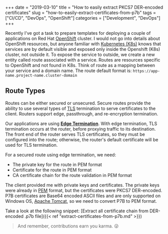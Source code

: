 +++
date = "2019-03-10"
title = "How to easily extract PKCS7 DER-encoded certificates"
slug = "how-to-easily-extract-certificates-from-p7b"
tags = ["CI/CD", "DevOps", "OpenShift"]
categories = ["Development", "DevOps"]
+++

Recently I've got a task to prepare templates for deploying a couple of applications on Red Hat [OpenShift](https://www.openshift.com/) cluster.  I would not go into details about OpenShift resources, but anyone familiar with [Kubernetes (K8s)](https://kubernetes.io/) knows that services are by default visible and exposed only inside the Openshift (K8s) cluster, not outside it. To expose the service to outside, we create a new entity called route associated with a service. Routes are resources specific to OpenShift and not found in K8s. Think of route as a mapping between your service and a domain name. The route default format is: `https://app-name.project-name.cluster-domain`

## Route Types

Routes can be either secured or unsecured. Secure routes provide the ability to use several types of [TLS](https://en.wikipedia.org/wiki/Transport_Layer_Security) termination to serve certificates to the client. Routers support edge, passthrough, and re-encryption termination.

Our applications are using [**Edge Termination**](https://docs.openshift.com/container-platform/3.6/architecture/networking/routes.html#secured-routes). With edge termination, TLS termination occurs at the router, before proxying traffic to its destination. The front end of the router serves TLS certificates, so they must be configured into the route; otherwise, the router's default certificate will be used for TLS termination.

For a secured route using edge termination, we need:

* The private key for the route in PEM format
* Certificate for the route in PEM format
* CA certificate chain for the route validation in PEM format

The client provided me with private keys and certificates. The private keys were already in [PEM](https://en.wikipedia.org/wiki/X.509#Certificate_filename_extensions) format, but the certificates were PKCS7 DER-encoded. P7B certificates are Base64 encoded ASCII files and are only supported on Windows OS, [Apache Tomcat](https://tomcat.apache.org/), so we need to convert P7B to PEM format.

Take a look at the following snippet: [Extract all certificate chain from DER-encoded .p7b file]({{< ref "extract-certificates-from-p7b.md" >}})

> And remember, contributions earn you karma. 😜
